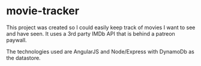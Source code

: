 # movie-tracker

This project was created so I could easily keep track of movies I want to see and have seen. It uses a 3rd party IMDb API that is behind a patreon paywall.

The technologies used are AngularJS and Node/Express with DynamoDb as the datastore.
